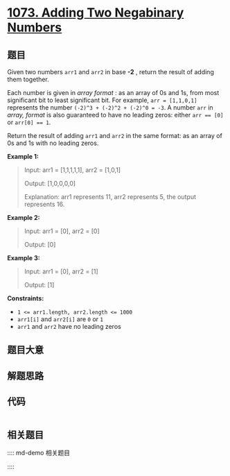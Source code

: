 # [1073. Adding Two Negabinary Numbers](https://leetcode.com/problems/adding-two-negabinary-numbers)

## 题目

Given two numbers `arr1` and `arr2` in base **-2** , return the result of
adding them together.

Each number is given in _array format_ :  as an array of 0s and 1s, from most
significant bit to least significant bit.  For example, `arr = [1,1,0,1]`
represents the number `(-2)^3 + (-2)^2 + (-2)^0 = -3`.  A number `arr` in
_array, format_ is also guaranteed to have no leading zeros: either `arr ==
[0]` or `arr[0] == 1`.

Return the result of adding `arr1` and `arr2` in the same format: as an array
of 0s and 1s with no leading zeros.



**Example 1:**

> Input: arr1 = [1,1,1,1,1], arr2 = [1,0,1]
> 
> Output: [1,0,0,0,0]
> 
> Explanation: arr1 represents 11, arr2 represents 5, the output represents 16.

**Example 2:**

> Input: arr1 = [0], arr2 = [0]
> 
> Output: [0]

**Example 3:**

> Input: arr1 = [0], arr2 = [1]
> 
> Output: [1]

**Constraints:**

  * `1 <= arr1.length, arr2.length <= 1000`
  * `arr1[i]` and `arr2[i]` are `0` or `1`
  * `arr1` and `arr2` have no leading zeros


## 题目大意

## 解题思路

## 代码

```javascript

```

## 相关题目

:::: md-demo 相关题目

::::
